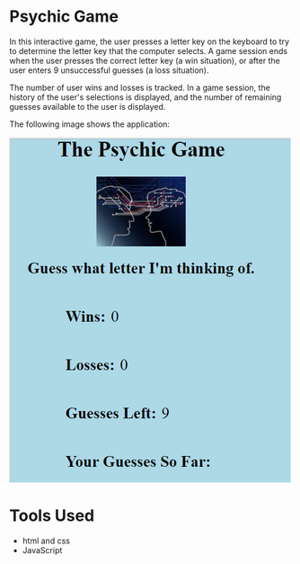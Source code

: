 # Psychic Game

In this interactive game, the user presses a letter key on the keyboard to try to determine the letter key that the computer selects. A game session ends when the user presses the correct letter key (a win situation), or after the user enters 9 unsuccessful guesses (a loss situation).

The number of user wins and losses is tracked. In a game session, the history of the user's selections is displayed, and the number of remaining guesses available to the user is displayed.

The following image shows the application:

![psychic image](assets/images/psychic-game.png)

# Tools Used

- html and css
- JavaScript